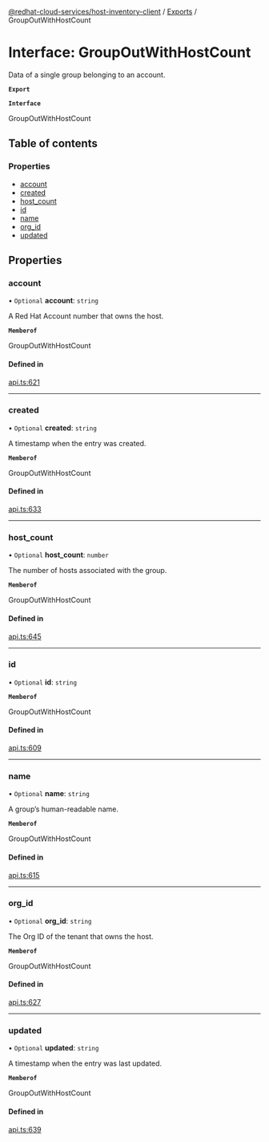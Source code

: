 [@redhat-cloud-services/host-inventory-client](../README.md) / [Exports](../modules.md) / GroupOutWithHostCount

# Interface: GroupOutWithHostCount

Data of a single group belonging to an account.

**`Export`**

**`Interface`**

GroupOutWithHostCount

## Table of contents

### Properties

- [account](GroupOutWithHostCount.md#account)
- [created](GroupOutWithHostCount.md#created)
- [host\_count](GroupOutWithHostCount.md#host_count)
- [id](GroupOutWithHostCount.md#id)
- [name](GroupOutWithHostCount.md#name)
- [org\_id](GroupOutWithHostCount.md#org_id)
- [updated](GroupOutWithHostCount.md#updated)

## Properties

### account

• `Optional` **account**: `string`

A Red Hat Account number that owns the host.

**`Memberof`**

GroupOutWithHostCount

#### Defined in

[api.ts:621](https://github.com/mkholjuraev/javascript-clients/blob/master/packages/host-inventory/api.ts#L621)

___

### created

• `Optional` **created**: `string`

A timestamp when the entry was created.

**`Memberof`**

GroupOutWithHostCount

#### Defined in

[api.ts:633](https://github.com/mkholjuraev/javascript-clients/blob/master/packages/host-inventory/api.ts#L633)

___

### host\_count

• `Optional` **host\_count**: `number`

The number of hosts associated with the group.

**`Memberof`**

GroupOutWithHostCount

#### Defined in

[api.ts:645](https://github.com/mkholjuraev/javascript-clients/blob/master/packages/host-inventory/api.ts#L645)

___

### id

• `Optional` **id**: `string`

**`Memberof`**

GroupOutWithHostCount

#### Defined in

[api.ts:609](https://github.com/mkholjuraev/javascript-clients/blob/master/packages/host-inventory/api.ts#L609)

___

### name

• `Optional` **name**: `string`

A group’s human-readable name.

**`Memberof`**

GroupOutWithHostCount

#### Defined in

[api.ts:615](https://github.com/mkholjuraev/javascript-clients/blob/master/packages/host-inventory/api.ts#L615)

___

### org\_id

• `Optional` **org\_id**: `string`

The Org ID of the tenant that owns the host.

**`Memberof`**

GroupOutWithHostCount

#### Defined in

[api.ts:627](https://github.com/mkholjuraev/javascript-clients/blob/master/packages/host-inventory/api.ts#L627)

___

### updated

• `Optional` **updated**: `string`

A timestamp when the entry was last updated.

**`Memberof`**

GroupOutWithHostCount

#### Defined in

[api.ts:639](https://github.com/mkholjuraev/javascript-clients/blob/master/packages/host-inventory/api.ts#L639)
